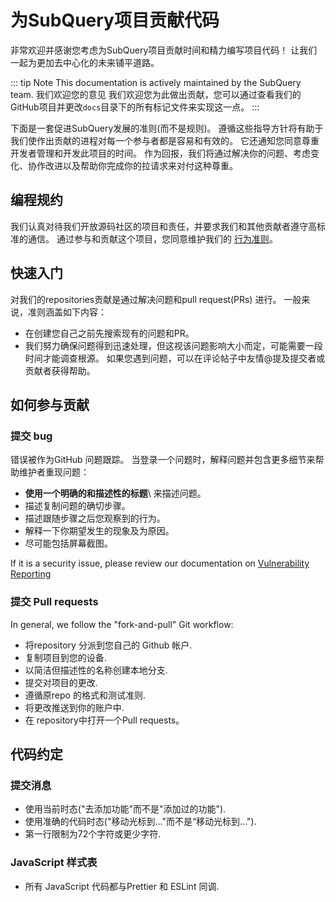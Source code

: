 # 为SubQuery项目贡献代码

非常欢迎并感谢您考虑为SubQuery项目贡献时间和精力编写项目代码！ 让我们一起为更加去中心化的未来铺平道路。

::: tip Note This documentation is actively maintained by the SubQuery team. 我们欢迎您的意见 我们欢迎您为此做出贡献，您可以通过查看我们的GitHub项目并更改`docs`目录下的所有标记文件来实现这一点。 :::

下面是一套促进SubQuery发展的准则(而不是规则)。 遵循这些指导方针将有助于我们使作出贡献的进程对每一个参与者都是容易和有效的。 它还通知您同意尊重开发者管理和开发此项目的时间。 作为回报，我们将通过解决你的问题、考虑变化、协作改进以及帮助你完成你的拉请求来对付这种尊重。

## 编程规约

我们认真对待我们开放源码社区的项目和责任，并要求我们和其他贡献者遵守高标准的通信。 通过参与和贡献这个项目，您同意维护我们的 [行为准则](https://github.com/subquery/subql/blob/main/CODE_OF_CONDUCT.md)。

## 快速入门

对我们的repositories贡献是通过解决问题和pull request(PRs) 进行。 一般来说，准则涵盖如下内容：

- 在创建您自己之前先搜索现有的问题和PR。
- 我们努力确保问题得到迅速处理，但这视该问题影响大小而定，可能需要一段时间才能调查根源。 如果您遇到问题，可以在评论帖子中友情@提及提交者或贡献者获得帮助。

## 如何参与贡献

### 提交 bug

错误被作为GitHub 问题跟踪。 当登录一个问题时，解释问题并包含更多细节来帮助维护者重现问题：

- **使用一个明确的和描述性的标题**\ 来描述问题。
- 描述复制问题的确切步骤。
- 描述跟随步骤之后您观察到的行为。
- 解释一下你期望发生的现象及为原因。
- 尽可能包括屏幕截图。

If it is a security issue, please review our documentation on [Vulnerability Reporting](./vulnerability-reporting.md)

### 提交 Pull requests

In general, we follow the "fork-and-pull" Git workflow:

- 将repository 分派到您自己的 Github 帐户.
- 复制项目到您的设备.
- 以简洁但描述性的名称创建本地分支.
- 提交对项目的更改.
- 遵循原repo 的格式和测试准则.
- 将更改推送到你的账户中.
- 在 repository中打开一个Pull requests。

## 代码约定

### 提交消息

- 使用当前时态("去添加功能"而不是"添加过的功能").
- 使用准确的代码时态("移动光标到..."而不是“移动光标到...").
- 第一行限制为72个字符或更少字符.

### JavaScript 样式表

- 所有 JavaScript 代码都与Prettier 和 ESLint 同调.

